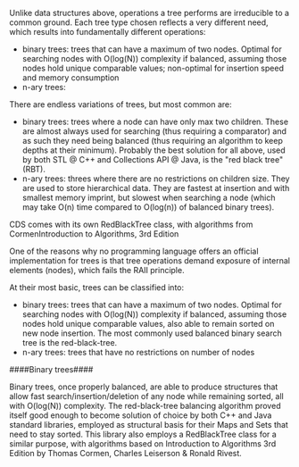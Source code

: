 Unlike data structures above, operations a tree performs are irreducible to a common ground. Each tree type chosen reflects a very different need, which results into fundamentally different operations:

- binary trees: trees that can have a maximum of two nodes. Optimal for searching nodes with O(log(N)) complexity if balanced, assuming those nodes hold unique comparable values; non-optimal for insertion speed and memory consumption
- n-ary trees:

There are endless variations of trees, but most common are:

- binary trees: trees where a node can have only max two children. These are almost always used for searching (thus requiring a comparator) and as such they need being balanced (thus requiring an algorithm to keep depths at their minimum). Probably the best solution for all above, used by both STL @ C++ and Collections API @ Java, is the "red black tree" (RBT).
- n-ary trees: threes where there are no restrictions on children size. They are used to store hierarchical data. They are fastest at insertion and with smallest memory imprint, but slowest when searching a node (which may take O(n) time compared to O(log(n)) of balanced binary trees).

CDS comes with its own RedBlackTree class, with algorithms from CormenIntroduction to Algorithms, 3rd Edition


One of the reasons why no programming language offers an official implementation for trees is that tree operations demand exposure of internal elements (nodes), which fails the RAII principle.

At their most basic, trees can be classified into:

- binary trees: trees that can have a maximum of two nodes. Optimal for searching nodes with O(log(N)) complexity if balanced, assuming those nodes hold unique comparable values, also able to remain sorted on new node insertion. The most commonly used balanced binary search tree is the red-black-tree.
- n-ary trees: trees that have no restrictions on number of nodes


####Binary trees####

Binary trees, once properly balanced, are able to produce structures that allow fast search/insertion/deletion of any node while remaining sorted, all with O(log(N)) complexity. The red-black-tree balancing algorithm proved itself good enough to become solution of choice by both C++ and Java standard libraries, employed as structural basis for their Maps and Sets that need to stay sorted. This library also employs a RedBlackTree class for a similar purpose, with algorithms based on Introduction to Algorithms 3rd Edition by Thomas Cormen, Charles Leiserson & Ronald Rivest.
